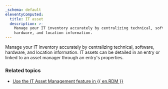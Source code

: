 ```yaml
---
_schema: default
eleventyComputed:
  title: IT asset
  description: >-
    Manage your IT inventory accurately by centralizing technical, software,
    hardware, and location information.
---
```

Manage your IT inventory accurately by centralizing technical, software, hardware, and location information.  IT assets can be detailed in an entry or linked to an asset manager through an entry's properties.

### Related topics

* [Use the IT Asset Management feature in {{ en.RDM }}](/rdm/kb/rdm-windows/how-to-articles/it-asset-management/)